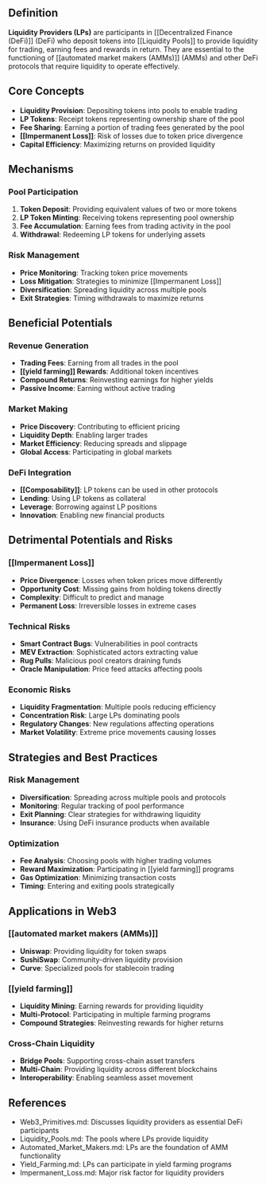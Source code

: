 
## Definition

**Liquidity Providers (LPs)** are participants in [[Decentralized Finance (DeFi)]] (DeFi) who deposit tokens into [[Liquidity Pools]] to provide liquidity for trading, earning fees and rewards in return. They are essential to the functioning of [[automated market makers (AMMs)]] (AMMs) and other DeFi protocols that require liquidity to operate effectively.

## Core Concepts

- **Liquidity Provision**: Depositing tokens into pools to enable trading
- **LP Tokens**: Receipt tokens representing ownership share of the pool
- **Fee Sharing**: Earning a portion of trading fees generated by the pool
- **[[Impermanent Loss]]**: Risk of losses due to token price divergence
- **Capital Efficiency**: Maximizing returns on provided liquidity

## Mechanisms

### Pool Participation
1. **Token Deposit**: Providing equivalent values of two or more tokens
2. **LP Token Minting**: Receiving tokens representing pool ownership
3. **Fee Accumulation**: Earning fees from trading activity in the pool
4. **Withdrawal**: Redeeming LP tokens for underlying assets

### Risk Management
- **Price Monitoring**: Tracking token price movements
- **Loss Mitigation**: Strategies to minimize [[Impermanent Loss]]
- **Diversification**: Spreading liquidity across multiple pools
- **Exit Strategies**: Timing withdrawals to maximize returns

## Beneficial Potentials

### Revenue Generation
- **Trading Fees**: Earning from all trades in the pool
- **[[yield farming]] Rewards**: Additional token incentives
- **Compound Returns**: Reinvesting earnings for higher yields
- **Passive Income**: Earning without active trading

### Market Making
- **Price Discovery**: Contributing to efficient pricing
- **Liquidity Depth**: Enabling larger trades
- **Market Efficiency**: Reducing spreads and slippage
- **Global Access**: Participating in global markets

### DeFi Integration
- **[[Composability]]**: LP tokens can be used in other protocols
- **Lending**: Using LP tokens as collateral
- **Leverage**: Borrowing against LP positions
- **Innovation**: Enabling new financial products

## Detrimental Potentials and Risks

### [[Impermanent Loss]]
- **Price Divergence**: Losses when token prices move differently
- **Opportunity Cost**: Missing gains from holding tokens directly
- **Complexity**: Difficult to predict and manage
- **Permanent Loss**: Irreversible losses in extreme cases

### Technical Risks
- **Smart Contract Bugs**: Vulnerabilities in pool contracts
- **MEV Extraction**: Sophisticated actors extracting value
- **Rug Pulls**: Malicious pool creators draining funds
- **Oracle Manipulation**: Price feed attacks affecting pools

### Economic Risks
- **Liquidity Fragmentation**: Multiple pools reducing efficiency
- **Concentration Risk**: Large LPs dominating pools
- **Regulatory Changes**: New regulations affecting operations
- **Market Volatility**: Extreme price movements causing losses

## Strategies and Best Practices

### Risk Management
- **Diversification**: Spreading across multiple pools and protocols
- **Monitoring**: Regular tracking of pool performance
- **Exit Planning**: Clear strategies for withdrawing liquidity
- **Insurance**: Using DeFi insurance products when available

### Optimization
- **Fee Analysis**: Choosing pools with higher trading volumes
- **Reward Maximization**: Participating in [[yield farming]] programs
- **Gas Optimization**: Minimizing transaction costs
- **Timing**: Entering and exiting pools strategically

## Applications in Web3

### [[automated market makers (AMMs)]]
- **Uniswap**: Providing liquidity for token swaps
- **SushiSwap**: Community-driven liquidity provision
- **Curve**: Specialized pools for stablecoin trading

### [[yield farming]]
- **Liquidity Mining**: Earning rewards for providing liquidity
- **Multi-Protocol**: Participating in multiple farming programs
- **Compound Strategies**: Reinvesting rewards for higher returns

### Cross-Chain Liquidity
- **Bridge Pools**: Supporting cross-chain asset transfers
- **Multi-Chain**: Providing liquidity across different blockchains
- **Interoperability**: Enabling seamless asset movement

## References
- Web3_Primitives.md: Discusses liquidity providers as essential DeFi participants
- Liquidity_Pools.md: The pools where LPs provide liquidity
- Automated_Market_Makers.md: LPs are the foundation of AMM functionality
- Yield_Farming.md: LPs can participate in yield farming programs
- Impermanent_Loss.md: Major risk factor for liquidity providers
